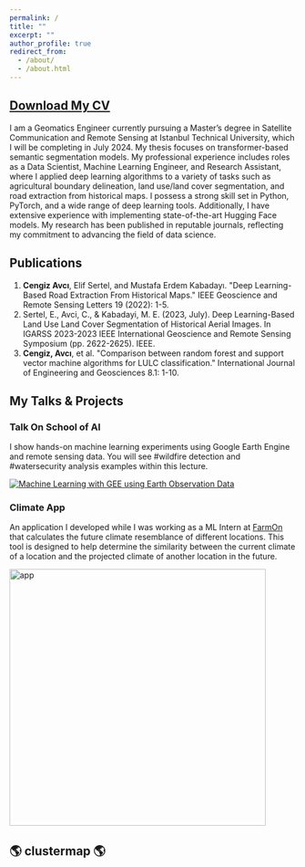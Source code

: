 ```yaml
---
permalink: /
title: ""
excerpt: ""
author_profile: true
redirect_from: 
  - /about/
  - /about.html
--- 
```


## [Download My CV](https://github.com/cengizhunter/cengizhunter.github.io/raw/master/_data/Cengiz_Avci_CV_June2024.pdf)

I am a Geomatics Engineer currently pursuing a Master’s degree in Satellite Communication and Remote Sensing at Istanbul
Technical University, which I will be completing in July 2024. My thesis focuses on transformer-based semantic segmentation
models. My professional experience includes roles as a Data Scientist, Machine Learning Engineer, and Research Assistant, where I
applied deep learning algorithms to a variety of tasks such as agricultural boundary delineation, land use/land cover
segmentation, and road extraction from historical maps. I possess a strong skill set in Python, PyTorch, and a wide range of deep
learning tools. Additionally, I have extensive experience with implementing state-of-the-art Hugging Face models. My research has
been published in reputable journals, reflecting my commitment to advancing the field of data science.

## Publications

1) **Cengiz Avcı**, Elif Sertel, and Mustafa Erdem Kabadayı. "Deep Learning-Based Road Extraction From Historical Maps." IEEE Geoscience and Remote Sensing Letters 19 (2022): 1-5. 
2) Sertel, E., Avci, C., & Kabadayi, M. E. (2023, July). Deep Learning-Based Land Use Land Cover Segmentation of Historical Aerial Images. In IGARSS 2023-2023 IEEE International Geoscience and Remote Sensing Symposium (pp. 2622-2625). IEEE.
3) **Cengiz, Avcı**, et al. "Comparison between random forest and support vector machine algorithms for LULC classification." International Journal of Engineering and Geosciences 8.1: 1-10. 

## My Talks & Projects

### Talk On School of AI 

I show hands-on machine learning experiments using Google Earth Engine and remote sensing data. You will see #wildfire detection and #watersecurity analysis examples within this lecture.

[![Machine Learning with GEE using Earth Observation Data](https://github.com/cengizhunter/cengizhunter.github.io/assets/60839739/c1d778af-3e32-4bd8-8994-89fc90292e9f)](https://www.youtube.com/watch?v=S-fM9ST2PjI&t=1096)
### Climate App 
An application I developed while I was working as a ML Intern at  [FarmOn](https://www.farmonapp.com/) that calculates the future climate resemblance of different locations. This tool is designed to help determine the similarity between the current climate of a location and the projected climate of another location in the future.

<a href="https://www.linkedin.com/feed/update/urn:li:activity:7064578999661772800/">
  <img width="450" alt="app" src="https://github.com/cengizhunter/cengizhunter.github.io/assets/60839739/e4a83980-6fe8-4e53-84d6-bccd89ade2ba">
</a>

## 🌎 clustermap 🌎

<script type="text/javascript" id="clustrmaps" src="//cdn.clustrmaps.com/map_v2.js?cl=ffffff&w=a&t=n&d=GYrQp7x7XyagUDm8_ItAhji78HJXb-_BDrnzJhwhGLM"></script>
























